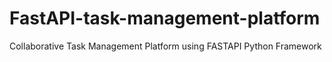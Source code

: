 # FastAPI-task-management-platform
Collaborative Task Management Platform using FASTAPI Python Framework

